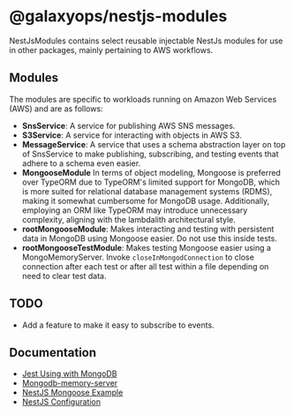 # @galaxyops/nestjs-modules

NestJsModules contains select reusable injectable NestJs modules for use in
other packages, mainly pertaining to AWS workflows.

## Modules

The modules are specific to workloads running on Amazon Web Services (AWS) and
are as follows:

- **SnsService**: A service for publishing AWS SNS messages.
- **S3Service**: A service for interacting with objects in AWS S3.
- **MessageService**: A service that uses a schema abstraction layer on top of
  SnsService to make publishing, subscribing, and testing events that adhere to
  a schema even easier.
- **MongooseModule** In terms of object modeling, Mongoose is preferred over
  TypeORM due to TypeORM's limited support for MongoDB, which is more suited for
  relational database management systems (RDMS), making it somewhat cumbersome
  for MongoDB usage. Additionally, employing an ORM like TypeORM may introduce
  unnecessary complexity, aligning with the lambdalith architectural style.
- **rootMongooseModule**: Makes interacting and testing with persistent data in
  MongoDB using Mongoose easier. Do not use this inside tests.
- **rootMongooseTestModule**: Makes testing Mongoose easier using a
  MongoMemoryServer. Invoke `closeInMongodConnection` to close connection after
  each test or after all test within a file depending on need to clear test
  data.

## TODO

- Add a feature to make it easy to subscribe to events.

## Documentation

- [Jest Using with MongoDB](https://jestjs.io/docs/mongodb)
- [Mongodb-memory-server](https://github.com/nodkz/mongodb-memory-server)
- [NestJS Mongoose Example](https://github.com/nestjs/nest/tree/master/sample/14-mongoose-base)
- [NestJS Configuration](https://docs.nestjs.com/techniques/configuration#getting-started)
